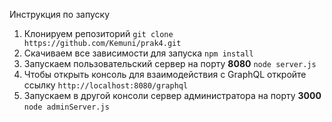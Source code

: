 Инструкция по запуску
1. Клонируем репозиторий ```git clone https://github.com/Kemuni/prak4.git```
2. Скачиваем все зависимости для запуска ```npm install```
3. Запускаем пользовательский сервер на порту **8080** ```node server.js```
4. Чтобы открыть консоль для взаимодействия с GraphQL откройте ссылку ```http://localhost:8080/graphql```
5. Запускаем в другой консоли сервер администратора на порту **3000**  ```node adminServer.js```
